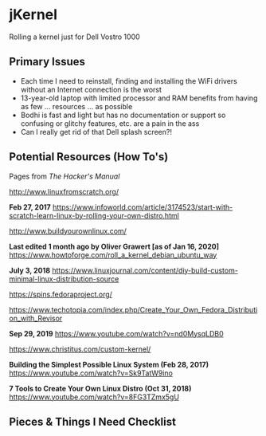 # jKernel
Rolling a kernel just for Dell Vostro 1000 

## Primary Issues
* Each time I need to reinstall, finding and installing the WiFi drivers without an Internet connection is the worst
* 13-year-old laptop with limited processor and RAM benefits from having as few ... resources ... as possible
* Bodhi is fast and light but has no documentation or support so confusing or glitchy features, etc. are a pain in the ass
* Can I really get rid of that Dell splash screen?!

## Potential Resources (How To's)

Pages from *The Hacker's Manual*

http://www.linuxfromscratch.org/

**Feb 27, 2017**
https://www.infoworld.com/article/3174523/start-with-scratch-learn-linux-by-rolling-your-own-distro.html

http://www.buildyourownlinux.com/

**Last edited 1 month ago by Oliver Grawert [as of Jan 16, 2020]**
https://www.howtoforge.com/roll_a_kernel_debian_ubuntu_way

**July 3, 2018**
https://www.linuxjournal.com/content/diy-build-custom-minimal-linux-distribution-source

https://spins.fedoraproject.org/

https://www.techotopia.com/index.php/Create_Your_Own_Fedora_Distribution_with_Revisor

**Sep 29, 2019**
https://www.youtube.com/watch?v=nd0MysqLDB0

https://www.christitus.com/custom-kernel/

**Building the Simplest Possible Linux System (Feb 28, 2017)**
https://www.youtube.com/watch?v=Sk9TatW9ino

**7 Tools to Create Your Own Linux Distro (Oct 31, 2018)**
https://www.youtube.com/watch?v=8FG3TZmx5gU

## Pieces & Things I Need Checklist
